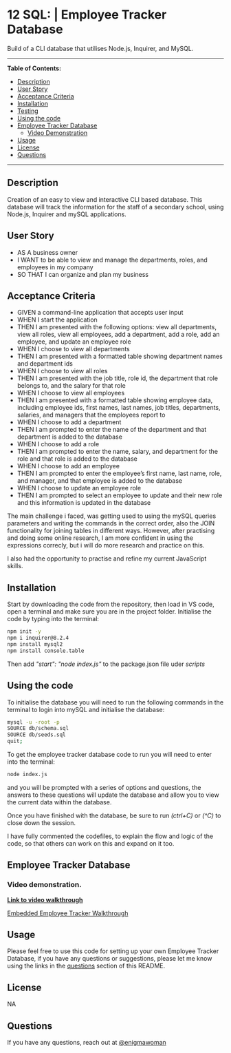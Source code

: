 # 12 SQL: | Employee Tracker Database

Build of a CLI database that utilises Node.js, Inquirer, and MySQL.

---

**Table of Contents:**

* [Description](#description)
* [User Story](#user-story)
* [Acceptance Criteria](#acceptance-criteria)
* [Installation](#installation)
* [Testing](#testing)
* [Using the code](#using-the-code)
* [Employee Tracker Database](#employee-tracker-database)
    * [Video Demonstration](#video-demonstration)
* [Usage](#usage)
* [License](#license) 
* [Questions](#questions)

---

## Description

Creation of an easy to view and interactive CLI based database. This database will track the information for the staff of a secondary school, using Node.js, Inquirer and mySQL applications.


## User Story

* AS A business owner
* I WANT to be able to view and manage the departments, roles, and employees in my company
* SO THAT I can organize and plan my business


## Acceptance Criteria


* GIVEN a command-line application that accepts user input
* WHEN I start the application
* THEN I am presented with the following options: view all departments, view all roles, view all employees, add a department, add a role, add an employee, and update an employee role
* WHEN I choose to view all departments
* THEN I am presented with a formatted table showing department names and department ids
* WHEN I choose to view all roles
* THEN I am presented with the job title, role id, the department that role belongs to, and the salary for that role
* WHEN I choose to view all employees
* THEN I am presented with a formatted table showing employee data, including employee ids, first names, last names, job titles, departments, salaries, and managers that the employees report to
* WHEN I choose to add a department
* THEN I am prompted to enter the name of the department and that department is added to the database
* WHEN I choose to add a role
* THEN I am prompted to enter the name, salary, and department for the role and that role is added to the database
* WHEN I choose to add an employee
* THEN I am prompted to enter the employee’s first name, last name, role, and manager, and that employee is added to the database
* WHEN I choose to update an employee role
* THEN I am prompted to select an employee to update and their new role and this information is updated in the database 


The main challenge i faced, was getting used to using the mySQL queries parameters and writing the commands in the correct order, also the JOIN functionality for joining tables in different ways. However, after practising and doing some online research, I am more confident in using the expressions correcly, but i will do more research and practice on this.

I also had the opportunity to practise and refine my current JavaScript skills.

## Installation

Start by downloading the code from the repository, then load in VS code, open a terminal and make sure you are in the project folder.
Initialise the code by typing into the terminal:
```bash
npm init -y
npm i inquirer@8.2.4
npm install mysql2
npm install console.table
```

Then add *"start": "node index.js"* to the package.json file uder *scripts*

## Using the code

To initialise the database you will need to run the following commands in the terminal to login into mySQL and initialise the database:
```bash
mysql -u -root -p
SOURCE db/schema.sql
SOURCE db/seeds.sql
quit;
```

To get the employee tracker database code to run you will need to enter into the terminal:
```bash
node index.js
```
 and you will be prompted with a series of options and questions, the answers to these questions will update the database and allow you to view the current data within the database. 

Once you have finished with the database, be sure to run *(ctrl+C)* or *(^C)* to close down the session.

I have fully commented the codefiles, to explain the flow and logic of the code, so that others can work on this and expand on it too.


## Employee Tracker Database

### Video demonstration.

<a href="https://drive.google.com/file/d/1xS3HM0w1byVB7qQb6lXXFcCP9tKbyMjJ/view"><b>Link to video walkthrough</b></a>

[Embedded Employee Tracker Walkthrough](https://user-images.githubusercontent.com/112570078/208424305-8dac7836-e943-4110-8836-7b6076547069.webm)


## Usage

Please feel free to use this code for setting up your own Employee Tracker Database, if you have any questions or suggestions, please let me know using the links in the [questions](#questions) section of this README.

## License

NA

## Questions

If you have any questions, reach out at [@enigmawoman](https://github.com/enigmawoman)</br>

